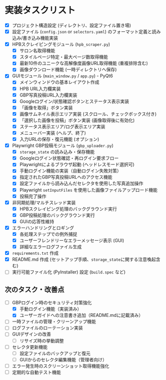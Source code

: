 # 実装タスクリスト

- [x] プロジェクト構造設定 (ディレクトリ、設定ファイル置き場)
- [x] 設定ファイル (`config.json` or `selectors.yaml`) のフォーマット定義と読み込み/書き込み機能実装
- [x] HPBスクレイピングモジュール (`hpb_scraper.py`)
    - [x] サロン名取得機能
    - [x] スタイルページ特定・最大ページ数取得機能
    - [x] 最新10件のユニークな高解像度画像URL取得機能 (重複排除含む)
    - [x] 画像ダウンロード機能 (一時ディレクトリへ保存)
- [x] GUIモジュール (`main_window.py` / `app.py`) - PyQt6
    - [x] メインウィンドウの基本レイアウト作成
    - [x] HPB URL入力欄実装
    - [x] GBP写真投稿URL入力欄実装
    - [x] Googleログイン/状態確認ボタンとステータス表示実装
    - [x] 「画像を取得」ボタン実装
    - [x] 画像サムネイル表示エリア実装 (スクロール、チェックボックス付き)
    - [x] 「選択した画像を投稿」ボタン実装 (画像取得後に有効化)
    - [x] ステータス表示エリア/ログ表示エリア実装
    - [x] メニューバー実装 (ヘルプ、終了)
    - [x] 入力URLの保存・復元機能 (オプション)
- [x] Playwright GBP投稿モジュール (`gbp_uploader.py`)
    - [x] `storage_state` の読み込み・保存機能
    - [x] Googleログイン状態確認・再ログイン要求フロー
    - [x] Playwrightによるブラウザ起動 (ヘッドレスモード選択可)
    - [x] 手動ログイン機能の実装（自動ログイン失敗対策）
    - [x] 指定されたGBP写真投稿URLへのアクセス機能
    - [x] 設定ファイルから読み込んだセレクタを使用した写真追加操作
    - [x] Playwright `setInputFiles` を使用した画像ファイルアップロード機能
    - [x] 投稿完了操作
- [x] 非同期処理/マルチスレッド実装
    - [x] HPBスクレイピング処理のバックグラウンド実行
    - [x] GBP投稿処理のバックグラウンド実行
    - [x] GUIの応答性維持
- [x] エラーハンドリングとロギング
    - [x] 各処理ステップでの例外捕捉
    - [x] ユーザーフレンドリーなエラーメッセージ表示 (GUI)
    - [x] 詳細なエラーログファイル生成
- [x] `requirements.txt` 作成
- [x] README.md 作成 (セットアップ手順、`storage_state`に関する注意喚起含む)
- [ ] 実行可能ファイル化 (PyInstaller) 設定 (`build.spec` など)

## 次のタスク・改善点

- [ ] GBPログイン時のセキュリティ対策強化
  - [x] 手動ログイン機能（実装済み）
  - [x] ユーザーガイドへの注意書き追加（README.mdに記載済み）
- [ ] 一時ファイルの管理・クリーンアップ機能
- [ ] ログファイルのローテーション実装
- [ ] GUIデザインの改善
  - [ ] リサイズ時の挙動調整
- [ ] セレクタ更新機能
  - [ ] 設定ファイルのバックアップと復元
  - [ ] GUIからのセレクタ編集機能（管理者向け）
- [ ] エラー発生時のスクリーンショット取得機能強化
- [ ] 定期的な自動テスト機能
